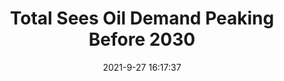 ---
"title": "Total Sees Oil Demand Peaking Before 2030"
"date": "2021-9-27 16:17:37"
"feed_name": "RIGZONE"
"feed_website": "http://www.rigzone.com/"
"feed_rss": "http://www.rigzone.com/news/rss/rigzone_latest.aspx"
"link": "https://www.rigzone.com/news/wire/total_sees_oil_demand_peaking_before_2030-27-sep-2021-166547-article/?rss=true"
"file": "_posts/2021-1-1-2f615bb5f99f80003b97e564469d13981d658cb3.md"
"accident": "0"
"drilling": "0"
"dead": "0"
"injured": "0"
"where": "unknown site"
"place": "unknown place"
---